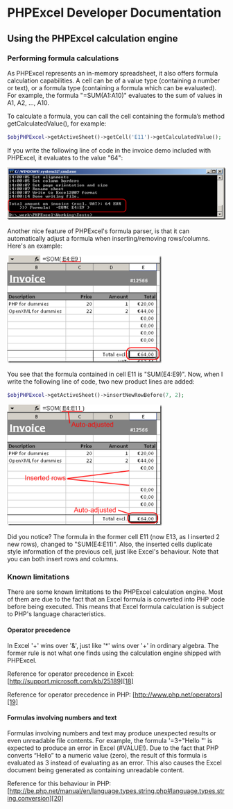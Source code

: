 # PHPExcel Developer Documentation

## Using the PHPExcel calculation engine

### Performing formula calculations

As PHPExcel represents an in-memory spreadsheet, it also offers formula calculation capabilities. A cell can be of a value type (containing a number or text), or a formula type (containing a formula which can be evaluated). For example, the formula "=SUM(A1:A10)" evaluates to the sum of values in A1, A2, ..., A10.

To calculate a formula, you can call the cell containing the formula’s method getCalculatedValue(), for example:

```php
$objPHPExcel->getActiveSheet()->getCell('E11')->getCalculatedValue();
```
If you write the following line of code in the invoice demo included with PHPExcel, it evaluates to the value "64":

![09-command-line-calculation.png](images/09-command-line-calculation.png "")

Another nice feature of PHPExcel's formula parser, is that it can automatically adjust a formula when inserting/removing rows/columns. Here's an example:

![09-formula-in-cell-1.png](images/09-formula-in-cell-1.png "")

You see that the formula contained in cell E11 is "SUM(E4:E9)". Now, when I write the following line of code, two new product lines are added:

```php
$objPHPExcel->getActiveSheet()->insertNewRowBefore(7, 2);
```

![09-formula-in-cell-2.png](images/09-formula-in-cell-2.png "")

Did you notice? The formula in the former cell E11 (now E13, as I inserted 2 new rows), changed to "SUM(E4:E11)". Also, the inserted cells duplicate style information of the previous cell, just like Excel's behaviour. Note that you can both insert rows and columns.

### Known limitations

There are some known limitations to the PHPExcel calculation engine. Most of them are due to the fact that an Excel formula is converted into PHP code before being executed. This means that Excel formula calculation is subject to PHP's language characteristics.

#### Operator precedence

In Excel '+' wins over '&', just like '*' wins over '+' in ordinary algebra. The former rule is not what one finds using the calculation engine shipped with PHPExcel.

Reference for operator precedence in Excel: [http://support.microsoft.com/kb/25189][18]

Reference for operator precedence in PHP: [http://www.php.net/operators][19]

#### Formulas involving numbers and text

Formulas involving numbers and text may produce unexpected results or even unreadable file contents. For example, the formula '=3+"Hello "' is expected to produce an error in Excel (#VALUE!). Due to the fact that PHP converts “Hello” to a numeric value (zero), the result of this formula is evaluated as 3 instead of evaluating as an error. This also causes the Excel document being generated as containing unreadable content.

Reference for this behaviour in PHP: [http://be.php.net/manual/en/language.types.string.php#language.types.string.conversion][20]

  [18]: http://support.microsoft.com/kb/25189
  [19]: http://www.php.net/operators
  [20]: http://be.php.net/manual/en/language.types.string.php#language.types.string.conversion
